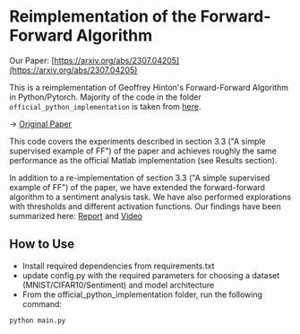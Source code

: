 # Reimplementation of the Forward-Forward Algorithm

Our Paper: [https://arxiv.org/abs/2307.04205](https://arxiv.org/abs/2307.04205)

This is a reimplementation of Geoffrey Hinton's Forward-Forward Algorithm in Python/Pytorch. Majority of the code in the folder ```official_python_implementation``` is taken from [here](https://github.com/loeweX/Forward-Forward).

&rarr; [Original Paper](https://arxiv.org/abs/2212.13345)


This code covers the experiments described in section 3.3 ("A simple supervised example of FF") of the paper and 
achieves roughly the same performance as the official Matlab implementation (see Results section).

In addition to a re-implementation of section 3.3 ("A simple supervised example of FF") of the paper, we have extended the forward-forward algorithm to a sentiment analysis task. We have also performed explorations with thresholds and different activation functions. Our findings have been summarized here: [Report](https://drive.google.com/file/d/15m5rq16Z0IG8nOqyxyRreH0Fk7oeO7kN/view?usp=share_link) and [Video](https://www.youtube.com/watch?v=hl6uD0mXMAw&t=1s&ab_channel=JonahKornberg)

## How to Use

- Install required dependencies from requirements.txt
- update config.py with the required parameters for choosing a dataset (MNIST/CIFAR10/Sentiment) and model architecture
- From the official_python_implementation folder, run the following command:
```bash
python main.py
```
